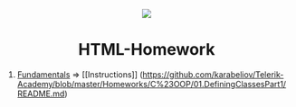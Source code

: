 <p align="center"><a href="http://academy.telerik.com/"><img src="https://github.com/karabeliov/Telerik-Academy/blob/master/Homeworks/C%231/07.Exam-preparation/Telerik.png" /></a></p>

<h1 align="center">HTML-Homework</h1>

01. [Fundamentals](https://github.com/karabeliov/Telerik-Academy/tree/master/Homeworks/C%23OOP/01.DefiningClassesPart1)     => [[Instructions]] (https://github.com/karabeliov/Telerik-Academy/blob/master/Homeworks/C%23OOP/01.DefiningClassesPart1/README.md)

